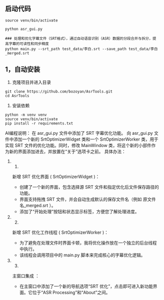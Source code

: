 ## 启动代码

~~~source venv/bin/activate
source venv/bin/activate

python asr_gui.py

### 处理和优化字幕文件（SRT格式），通过自动语音识别（ASR）数据的分段合并与拆分，提高字幕的可读性和同步精度 
python main.py --srt_path test_data/李白.srt --save_path test_data/李白_merged.srt
~~~


## 1，自动安装

1. 克隆项目并进入目录

```
git clone https://github.com/bozoyan/AsrTools.git
cd AsrTools
```

1. 安装依赖

```
python -m venv venv
source venv/bin/activate
pip install -r requirements.txt

```



AI编程说明：
在 asr_gui.py 文件中添加了 SRT 字幕优化功能。
向 asr_gui.py 文件中添加一个新的 SrtOptimizerWidget 类和一个 SrtOptimizerWorker 类，用于实现 SRT 文件的优化功能。同时，修改 MainWindow 类，将这个新的小部件作为新的界面添加进去，并放置在“关于”选项卡之前。
具体办法：
1. 1.
   新增 SRT 优化界面 ( SrtOptimizerWidget )：
   
   - 创建了一个新的界面，包含选择源 SRT 文件和指定优化后文件保存路径的功能。
   - 界面支持拖拽 SRT 文件，并会自动生成默认的保存文件名（例如 原文件名_merged.srt ）。
   - 添加了“开始处理”按钮和状态显示标签，方便您了解处理进度。
2. 2.
   新增 SRT 优化工作线程 ( SrtOptimizerWorker )：
   
   - 为了避免在处理文件时界面卡顿，我将优化操作放在一个独立的后台线程中执行。
   - 该线程会调用项目中的 main.py 脚本来完成核心的字幕优化逻辑。
3. 3.
   主窗口集成 ：
   
   - 在主窗口中添加了一个新的导航选项“SRT 优化”，点击即可进入新功能界面。它位于“ASR Processing”和“About”之间。